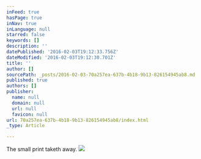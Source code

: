 ```yaml
---
inFeed: true
hasPage: true
inNav: true
inLanguage: null
starred: false
keywords: []
description: ''
datePublished: '2016-02-03T19:12:33.756Z'
dateModified: '2016-02-03T19:12:30.701Z'
title: ''
author: []
sourcePath: _posts/2016-02-03-70a257ea-637b-4b18-9b13-826154945ab8.md
published: true
authors: []
publisher:
  name: null
  domain: null
  url: null
  favicon: null
url: 70a257ea-637b-4b18-9b13-826154945ab8/index.html
_type: Article

---
```

The small print taketh away.
![](https://s3-us-west-2.amazonaws.com/the-grid-img/p/0a7fab523b2ea5a0853883c83884aaf7fca95531.jpg)